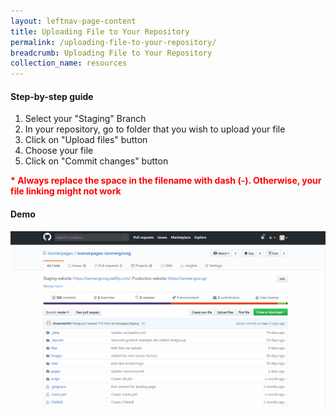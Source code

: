 ```yaml
---
layout: leftnav-page-content
title: Uploading File to Your Repository
permalink: /uploading-file-to-your-repository/
breadcrumb: Uploading File to Your Repository
collection_name: resources
---
```


#### **Step-by-step guide**
1. Select your "Staging" Branch
2. In your repository, go to folder that you wish to upload your file
3. Click on "Upload files" button
4. Choose your file
5. Click on "Commit changes" button

<font color="red"><b>* Always replace the space in the filename with dash (-). Otherwise, your file linking might not work</b></font>

#### **Demo**
![How to Upload File to your Website Repository](/images/resources/how-to-upload-file-to-your-repository.gif)
